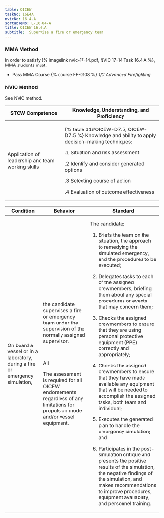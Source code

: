 ```yaml
---
table: OICEW
taskNo: 16E4A
nvicNo: 16.4.A 
sortableNo: E-16-04-A
title: OICEW 16.4.A 
subtitle:  Supervise a fire or emergency team
---
```



### MMA Method

In order to satisfy  {% imagelink nvic-17-14.pdf, NVIC 17-14 Task 16.4.A %}, MMA students must:

* Pass MMA Course {% course FF-0108 %}  *1/C Advanced Firefighting*


### NVIC Method

<a onclick="togglevisibility('nvic_methods')" >See NVIC method.</a>

<div id='nvic_methods' class='hide'>

<table>
<thead>
<tr>
<th class='forty'> STCW Competence </th>
<th class='sixty'> Knowledge, Understanding, and Proficiency </th>
</tr>
</thead>




<tbody>
<tr><td markdown='1'>

Application of leadership and team working skills

</td><td markdown='1'>

{% table 31#OICEW-D7.5, OICEW-D7.5 %} Knowledge and ability to apply decision-making techniques: 

.1  Situation and risk assessment 

.2  Identify and consider generated options 

.3  Selecting course of action 

.4  Evaluation of outcome effectiveness

</td></tr>


</tbody>
</table>


<table>
<thead>
<tr><th class='twenty'>  Condition </th><th class='twenty'> Behavior </th><th  class='sixty'>Standard </th></tr>
</thead>
<tbody >



<tr><td markdown='1'>

On board a vessel or in a laboratory, during a fire or emergency simulation,

</td><td markdown='1'>

the candidate supervises a fire or emergency team under the supervision of the normally assigned supervisor.

<br>

<div class="tooltip" markdown='1'>

All

The assessment is required for all OICEW endorsements regardless of any limitations for propulsion mode and/or vessel equipment.

</div>


</td><td markdown='1'>

The candidate:

1. Briefs the team on the situation, the approach to remedying the simulated emergency, and the procedures to be executed;

2. Delegates tasks to each of the assigned crewmembers, briefing them about any special procedures or events that may concern them;

3. Checks the assigned crewmembers to ensure that they are using personal protective equipment (PPE) correctly and appropriately;

4. Checks the assigned crewmembers to ensure that they have made available any equipment that will be needed to accomplish the assigned tasks, both team and individual;

5. Executes the generated plan to handle the emergency simulation; and

6. Participates in the post-simulation critique and presents the positive results of the simulation, the negative findings of the simulation, and makes recommendations to improve procedures, equipment availability, and personnel training.

</td></tr>
</tbody>
</table>
</div>
